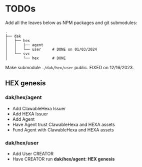 # TODOs

Add all the leaves below as NPM packages and git submodules:
```
.
├── dak
│   ├── hex
│   │   ├── agent
│   │   └── user     # DONE on 01/03/2024
│   └── svc
│       └── hex      # DONE
```
Make submodule `./dak/hex/user` public. FIXED on 12/16/2023.

## HEX genesis

### dak/hex/agent

- Add ClawableHexa Issuer
- Add HEXA Issuer
- Add Agent
- Have Agent trust ClawableHexa and HEXA assets
- Fund Agent with ClawableHexa and HEXA assets

### dak/hex/user

- Add User CREATOR
- Have CREATOR run **dak/hex/agent: HEX genesis**
